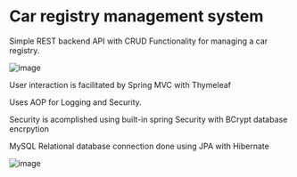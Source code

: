 # Car registry management system


Simple REST backend API with CRUD Functionality for managing a car registry.


![image](https://github.com/Eduard-Epurica/CarRegistry/assets/64744850/b81bc12d-a680-4bc3-bf6b-caee9f922a5c)

User interaction is facilitated by Spring MVC with Thymeleaf

Uses AOP for Logging and Security. 

Security is acomplished using built-in spring Security with BCrypt database encrpytion

MySQL Relational database connection done using JPA with Hibernate

![image](https://github.com/Eduard-Epurica/CarRegistry/assets/64744850/49eaaece-1b71-4f21-9458-fb101cdec146)
